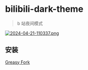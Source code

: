 # bilibili-dark-theme

> b 站夜间模式

[![2024-04-21-110337.png](https://i.postimg.cc/jdnjpg0X/2024-04-21-110337.png)](https://postimg.cc/0bxxmCNM)

## 安装

[Greasy Fork](https://greasyfork.org/zh-CN/scripts/490584-bilibili-roll-history)
